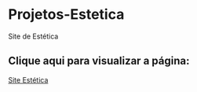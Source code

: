 # Projetos-Estetica
 Site de Estética 
 
 ## Clique aqui para visualizar a página:
 <a href="https://sonia-95.github.io/Projetos-Estetica/Site%201/index.html" target="_blanck"> Site Estética </a>

